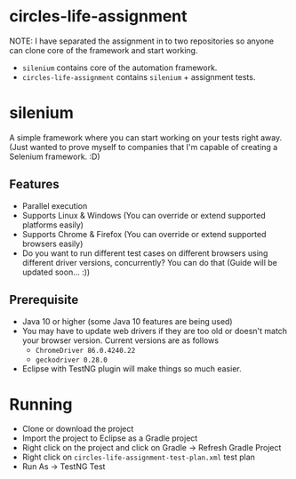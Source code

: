 # circles-life-assignment
NOTE: I have separated the assignment in to two repositories so anyone can clone core of the framework and start working.
* `silenium` contains core of the automation framework. 
* `circles-life-assignment` contains `silenium` + assignment tests.

# silenium

A simple framework where you can start working on your tests right away.
(Just wanted to prove myself to companies that I'm capable of creating a Selenium framework. :D)

## Features
* Parallel execution 
* Supports Linux & Windows (You can override or extend supported platforms easily)
* Supports Chrome & Firefox (You can override or extend supported browsers easily)
* Do you want to run different test cases on different browsers using different driver versions, concurrently? You can do that (Guide will be updated soon... :))

## Prerequisite
* Java 10 or higher (some Java 10 features are being used)
* You may have to update web drivers if they are too old or doesn't match your browser version. Current versions are as follows
	* `ChromeDriver 86.0.4240.22`
	* `geckodriver 0.28.0`
* Eclipse with TestNG plugin will make things so much easier.

# Running
* Clone or download the project
* Import the project to Eclipse as a Gradle project
* Right click on the project and click on Gradle -> Refresh Gradle Project
* Right click on `circles-life-assignment-test-plan.xml` test plan
* Run As -> TestNG Test
